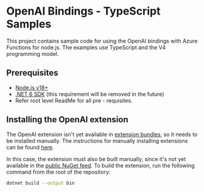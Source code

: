 # OpenAI Bindings - TypeScript Samples

This project contains sample code for using the OpenAI bindings with Azure Functions for node.js. The examples use TypeScript and the V4 programming model.

## Prerequisites

* [Node.js v18+](https://nodejs.org/en/download)
* [.NET 6 SDK](https://dotnet.microsoft.com/download/dotnet/6.0) (this requirement will be removed in the future)
* Refer root level ReadMe for all pre - requisites.

## Installing the OpenAI extension

The OpenAI extension isn't yet available in [extension bundles](https://learn.microsoft.com/azure/azure-functions/functions-bindings-register#extension-bundles), so it needs to be installed manually. The instructions for manually installing extensions can be found [here](https://learn.microsoft.com/azure/azure-functions/functions-run-local#install-extensions).

In this case, the extension must also be _built_ manually, since it's not yet available in the [public NuGet feed](https://www.nuget.org/profiles/AzureFunctionsExtensions). To build the extension, run the following command from the root of the repository:

```bash
dotnet build --output bin
```
